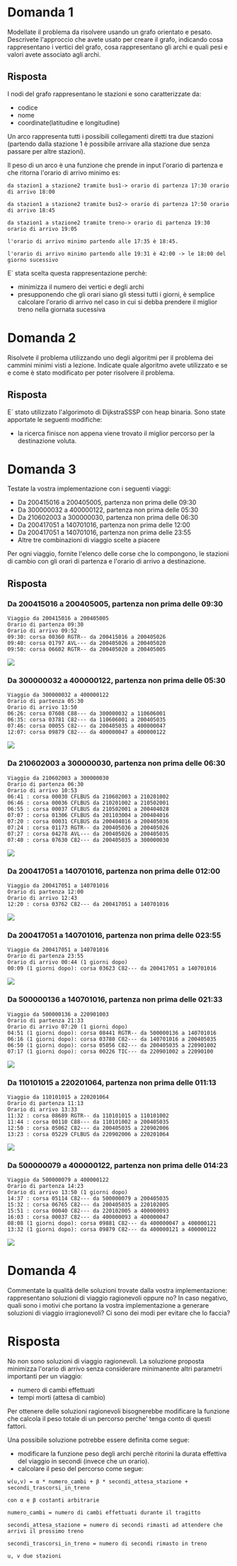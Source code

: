 # Domanda 1
Modellate il problema da risolvere usando un grafo orientato e pesato. Descrivete l'approccio 
che avete usato per creare il grafo, indicando cosa rappresentano i vertici del grafo, cosa 
rappresentano gli archi e quali pesi e valori avete associato agli archi.

## Risposta
I nodi del grafo rappresentano le stazioni e sono caratterizzate da:
* codice
* nome
* coordinate(latitudine e longitudine)

Un arco rappresenta tutti i possibili collegamenti diretti tra due stazioni (partendo dalla stazione 1 è possibile arrivare alla 
stazione due senza passare per altre stazioni).

Il peso di un arco è una funzione che prende in input l'orario di partenza e che ritorna l'orario di arrivo minimo es:

```
da stazion1 a stazione2 tramite bus1-> orario di partenza 17:30 orario di arrivo 18:00 

da stazion1 a stazione2 tramite bus2-> orario di partenza 17:50 orario di arrivo 18:45 

da stazion1 a stazione2 tramite treno-> orario di partenza 19:30 orario di arrivo 19:05

l'orario di arrivo minimo partendo alle 17:35 è 18:45.

l'orario di arrivo minimo partendo alle 19:31 è 42:00 -> le 18:00 del giorno sucessivo
 ```
 
E` stata scelta questa rappresentazione perchè:
* minimizza il numero dei vertici e degli archi
* presupponendo che gli orari siano gli stessi tutti i giorni, è semplice calcolare l'orario di arrivo nel caso in cui 
  si debba prendere il miglior treno nella giornata sucessiva

# Domanda 2
Risolvete il problema utilizzando uno degli algoritmi per il problema dei cammini minimi visti a lezione. Indicate quale
algoritmo avete utilizzato e se e come è stato modificato per poter risolvere il problema.
## Risposta
E` stato utilizzato l'algorimoto di DijkstraSSSP con heap binaria.
Sono state apportate le seguenti modifiche:
* la ricerca finisce non appena viene trovato il miglior percorso per la destinazione voluta.

# Domanda 3
Testate la vostra implementazione con i seguenti viaggi:

* Da 200415016 a 200405005, partenza non prima delle 09:30
* Da 300000032 a 400000122, partenza non prima delle 05:30
* Da 210602003 a 300000030, partenza non prima delle 06:30
* Da 200417051 a 140701016, partenza non prima delle 12:00
* Da 200417051 a 140701016, partenza non prima delle 23:55
* Altre tre combinazioni di viaggio scelte a piacere

Per ogni viaggio, fornite l'elenco delle corse che lo compongono, le stazioni di cambio con gli orari di partenza e l'orario di arrivo a destinazione.
## Risposta
### Da 200415016 a 200405005, partenza non prima delle 09:30
```
Viaggio da 200415016 a 200405005
Orario di partenza 09:30 
Orario di arrivo 09:52 
09:30: corsa 00360 RGTR-- da 200415016 a 200405026
09:40: corsa 01797 AVL--- da 200405026 a 200405020
09:50: corsa 06602 RGTR-- da 200405020 a 200405005
```
![](./from_200415016_to_200405005-00930.png?raw=true)
### Da 300000032 a 400000122, partenza non prima delle 05:30
```
Viaggio da 300000032 a 400000122
Orario di partenza 05:30
Orario di arrivo 13:50
06:26: corsa 07608 C88--- da 300000032 a 110606001
06:35: corsa 03781 C82--- da 110606001 a 200405035
07:46: corsa 00055 C82--- da 200405035 a 400000047
12:07: corsa 09879 C82--- da 400000047 a 400000122
```
![](./from_300000032_to_400000122-00530.png?raw=true)

### Da 210602003 a 300000030, partenza non prima delle 06:30
```
Viaggio da 210602003 a 300000030
Orario di partenza 06:30
Orario di arrivo 10:53
06:41 : corsa 00030 CFLBUS da 210602003 a 210201002
06:46 : corsa 00036 CFLBUS da 210201002 a 210502001
06:55 : corsa 00037 CFLBUS da 210502001 a 200404028
07:07 : corsa 01306 CFLBUS da 201103004 a 200404016
07:20 : corsa 00031 CFLBUS da 200404016 a 200405036
07:24 : corsa 01173 RGTR-- da 200405036 a 200405026
07:27 : corsa 04278 AVL--- da 200405026 a 200405035
07:40 : corsa 07630 C82--- da 200405035 a 300000030
```
![](./from_210602003_to_300000030-00630.png?raw=true)

### Da 200417051 a 140701016, partenza non prima delle 012:00
```
Viaggio da 200417051 a 140701016
Orario di partenza 12:00 
Orario di arrivo 12:43 
12:20 : corsa 03762 C82--- da 200417051 a 140701016
```
![](./from_200417051_to_140701016-01200.png?raw=true)

### Da 200417051 a 140701016, partenza non prima delle 023:55
```
Viaggio da 200417051 a 140701016
Orario di partenza 23:55 
Orario di arrivo 00:44 (1 giorni dopo)
00:09 (1 giorni dopo): corsa 03623 C82--- da 200417051 a 140701016
```
![](./from_200417051_to_140701016-02355.png?raw=true)

### Da 500000136 a 140701016, partenza non prima delle 021:33
```
Viaggio da 500000136 a 220901003
Orario di partenza 21:33 
Orario di arrivo 07:20 (1 giorni dopo)
04:51 (1 giorni dopo): corsa 08441 RGTR-- da 500000136 a 140701016
06:16 (1 giorni dopo): corsa 03780 C82--- da 140701016 a 200405035
06:50 (1 giorni dopo): corsa 05056 C82--- da 200405035 a 220901002
07:17 (1 giorni dopo): corsa 00226 TIC--- da 220901002 a 22090100
```
![](./from_500000136_to_220901003-02133.png?raw=true)

### Da 110101015 a 220201064, partenza non prima delle 011:13
```
Viaggio da 110101015 a 220201064
Orario di partenza 11:13 
Orario di arrivo 13:33 
11:32 : corsa 08689 RGTR-- da 110101015 a 110101002
11:44 : corsa 00110 C88--- da 110101002 a 200405035
12:50 : corsa 05062 C82--- da 200405035 a 220902006
13:23 : corsa 05229 CFLBUS da 220902006 a 220201064
```
![](./from_110101015_to_220201064-01113.png?raw=true)

### Da 500000079 a 400000122, partenza non prima delle 014:23
```
Viaggio da 500000079 a 400000122
Orario di partenza 14:23 
Orario di arrivo 13:50 (1 giorni dopo)
14:37 : corsa 05114 C82--- da 500000079 a 200405035
15:32 : corsa 06765 C82--- da 200405035 a 220102005
15:51 : corsa 00040 C82--- da 220102005 a 400000093
16:03 : corsa 00037 C82--- da 400000093 a 400000047
08:08 (1 giorni dopo): corsa 09881 C82--- da 400000047 a 400000121
13:32 (1 giorni dopo): corsa 09879 C82--- da 400000121 a 400000122
```
![](./from_500000079_to_400000122-01423.png?raw=true)

# Domanda 4
Commentate la qualità delle soluzioni trovate dalla vostra implementazione: rappresentano soluzioni di viaggio ragionevoli 
oppure no? In caso negativo, quali sono i motivi che portano la vostra implementazione a generare soluzioni di viaggio 
irragionevoli? Ci sono dei modi per evitare che lo faccia?

# Risposta
No non sono soluzioni di viaggio ragionevoli.
La soluzione proposta minimizza l'orario di arrivo senza considerare minimanente altri parametri importanti per un viaggio:
* numero di cambi effettuati
* tempi morti (attesa di cambio)

Per ottenere delle soluzioni ragionevoli bisognerebbe modificare la funzione che calcola il peso totale di un percorso perche' tenga conto di questi
fattori.

Una possibile soluzione potrebbe essere definita come segue:
* modificare la funzione peso degli archi perchè ritorini la durata effettiva del viaggio in secondi (invece che un orario).
* calcolare il peso del percorso come segue: 
```
w(u,v) = α * numero_cambi + β * secondi_attesa_stazione + secondi_trascorsi_in_treno

con α e β costanti arbitrarie

numero_cambi = numero di cambi effettuati durante il tragitto

secondi_attesa_stazione = numero di secondi rimasti ad attendere che arrivi il prossimo treno

secondi_trascorsi_in_treno = numero di secondi rimasto in treno

u, v due stazioni
```
